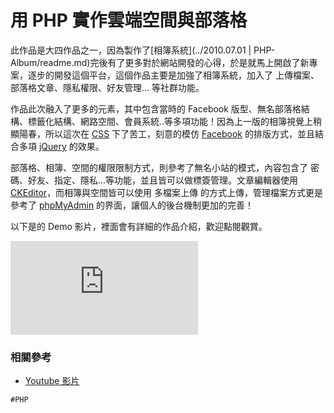 # 用 PHP 實作雲端空間與部落格
此作品是大四作品之一，因為製作了[相簿系統](../2010.07.01 | PHP-Album/readme.md)完後有了更多對於網站開發的心得，於是就馬上開啟了新專案，逐步的開發這個平台，這個作品主要是加強了相簿系統，加入了 上傳檔案、部落格文章、隱私權限、好友管理... 等社群功能。

作品此次融入了更多的元素，其中包含當時的 Facebook 版型、無名部落格結構、標籤化結構、網路空間、會員系統..等多項功能！因為上一版的相簿視覺上稍顯陽春，所以這次在 [CSS](https://developer.mozilla.org/zh-TW/docs/Web/CSS) 下了苦工，刻意的模仿 [Facebook](https://www.facebook.com/) 的排版方式，並且結合多項 [jQuery](https://jquery.com/) 的效果。

部落格、相簿、空間的權限限制方式，則參考了無名小站的模式，內容包含了 密碼、好友、指定、隱私...等功能，並且皆可以做標簽管理。文章編輯器使用 [CKEditor](http://ckeditor.com/)，而相簿與空間皆可以使用 多檔案上傳 的方式上傳，管理檔案方式更是參考了 [phpMyAdmin](https://www.phpmyadmin.net/) 的界面，讓個人的後台機制更加的完善！

以下是的 Demo 影片，裡面會有詳細的作品介紹，歡迎點閱觀賞。

<iframe allowfullscreen="" frameborder="0" src="https://www.youtube.com/embed/fuShyDjzrdw"></iframe>

### 相關參考
* [Youtube 影片](https://www.youtube.com/embed/fuShyDjzrdw)

`#PHP`